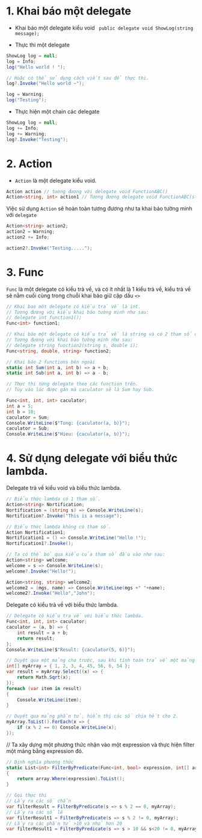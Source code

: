 ﻿# 1. Khai báo một delegate
* Khai báo một delegate kiểu void
` public delegate void ShowLog(string message);`

* Thực thi một delegate
	
```C#
ShowLog log = null;
log = Info;
log("Hello world ! ");

// Hoặc có thể sử dụng cách viết sau để thực thi.
log?.Invoke("Hello world ~");

log = Warning;
log("Testing");
```

* Thực hiện một chain các delegate

```C#
ShowLog log = null;
log += Info;
log += Warning;
log?.Invoke("Testing");
```
# 2. Action

* `Action` là một delegate kiểu void.

```C#
Action action // tương đương với delegate void FunctionABC()
Action<string, int> action1 // Tương đương delegate void FunctionABC(string s, int i);

```

Việc sử dụng `Action` sẽ hoàn toàn tương đương như ta khai báo tường minh với `delegate`
```C#
Action<string> action2;
action2 = Warning;
action2 += Info;

action2?.Invoke("Testing.....");
```

# 3. Func
`Func` là một delegate có kiểu trả về, và có ít nhất là 1 kiểu trả về, kiểu trả về sẽ nằm cuối cùng trong chuỗi khai báo giữ cặp dấu `<>`

```C#
// Khai bao môt delegate có kiểu trả về là int.
// Tương đương với kiểu khai báo tường minh như sau: 
// delegate int function1();
Func<int> function1;

// Khai báo một delegate có kiểu trả về là string và có 2 tham số đầu vào là string và double
// Tương đương với khai báo tường minh như sau: 
// delegate string function2(string s, double i);
Func<string, double, string> function2;
```

```C#
// Khai báo 2 functions bên ngoài
static int Sum(int a, int b) => a + b;
static int Sub(int a, int b) => a - b;

// Thực thi từng delegate theo các function trên.
// Tùy vào lúc được gán mà caculator sẽ là Sum hay Sub.

Func<int, int, int> caculator;
int a = 5;
int b = 10;
caculator = Sum;
Console.WriteLine($"Tong: {caculator(a, b)}");
caculator = Sub;
Console.WriteLine($"Hieu: {caculator(a, b)}");
```

# 4. Sử dụng delegate với biểu thức lambda.

Delegate trả về kiểu void và biểu thức lambda.
```C#
// Biểu thức lambda có 1 tham số.
Action<string> Nortification;
Nortification = (string s) => Console.WriteLine(s);
Nortification?.Invoke("This is a message");

// Biểu thức lambda không có tham số.
Action Nortification1;
Nortification1 = () => Console.WriteLine("Hello !");
Nortification1?.Invoke();

// Ta có thể bỏ qua kiểu của tham số đầu vào như sau:
Action<string> welcome;
welcome = s => Console.WriteLine(s);
welcome?.Invoke("Hello!");

Action<string, string> welcome2;
welcome2 = (mgs, name) => Console.WriteLine(mgs +" "+name);
welcome2?.Invoke("Hello","John");
```

Delegate có kiểu trả về với biểu thức lambda.

```C#
// Delegate có kiểu tra về với biểu thức lambda.
Func<int, int, int> caculator;
caculator = (a, b) => {
    int result = a + b;
    return result;
};
Console.WriteLine($"Result: {caculator(5, 6)}");

// Duyệt qua một mảng cho trước, sau khi tính toán trả về một mảng là căn bậc 2 của mảng ban đầu.
int[] myArray = { 1, 2, 3, 4, 45, 56, 6, 54 };
var result = myArray.Select((x) => {
    return Math.Sqrt(x);
});
foreach (var item in result)
{
    Console.WriteLine(item);
}

// Duyệt qua mảng phần tử, hiển thị các số chia hết cho 2.
myArray.ToList().ForEach(x => {
    if (x % 2 == 0) Console.WriteLine(x);
});

```

// Ta xây dựng một phương thức nhận vào một expression và thực hiện filter một mảng bằng expression đó.
```C#
// Định nghĩa phương thức
static List<int> FilterByPredicate(Func<int, bool> expression, int[] array)
{
    return array.Where(expression).ToList();
}

// Gọi thực thi
// Lấy ra các số chẵn
var filterResult = FilterByPredicate(s => s % 2 == 0, myArray);
// Lấy ra các số lẽ
var filterResult1 = FilterByPredicate(s => s % 2 != 0, myArray);
// Lấy ra các phần tử >10 và nhỏ hơn 20
var filterResult1 = FilterByPredicate(s => s > 10 && s<20 != 0, myArray);

```




